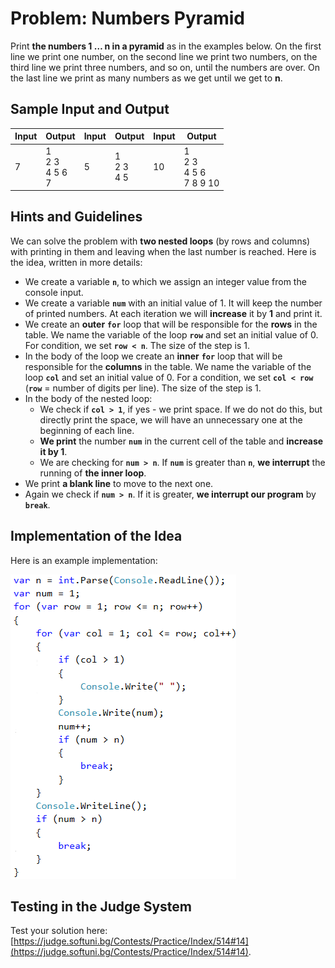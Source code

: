 # Problem: Numbers Pyramid

Print **the numbers 1 … n in a pyramid** as in the examples below. On the first line we print one number, on the second line we print two numbers, on the third line we print three numbers, and so on, until the numbers are over. On the last line we print as many numbers as we get until we get to **n**.

## Sample Input and Output

| Input | Output                 | Input | Output          | Input      | Output                         |
|-----|----------------------|-----|---------------|----------|------------------------------|
|7    |1<br>2 3<br>4 5 6<br>7|5    |1<br>2 3<br>4 5|10        |1<br>2 3<br>4 5 6<br>7 8 9 10 |

## Hints and Guidelines

We can solve the problem with **two nested loops** (by rows and columns) with printing in them and leaving when the last number is reached. Here is the idea, written in more details:

   * We create a variable **`n`**, to which we assign an integer value from the console input.
   * We create a variable **`num`** with an initial value of 1. It will keep the number of printed numbers. At each iteration we will **increase** it by **1** and print it.
   * We create an **outer** **`for`** loop that will be responsible for the **rows** in the table. We name the variable of the loop **`row`** and set an initial value of 0. For condition, we set **`row < n`**. The size of the step is 1.
   * In the body of the loop we create an **inner** **`for`** loop that will be responsible for the **columns** in the table. We name the variable of the loop **`col`** and set an initial value of 0. For a condition, we set **`col < row`** (**`row`** = number of digits per line). The size of the step is 1.
   * In the body of the nested loop:
      * We check if **`col > 1`**, if yes - we print space. If we do not do this, but directly print the space, we will have an unnecessary one at the beginning of each line.
      * **We print** the number **`num`** in the current cell of the table and **increase it by 1**.
      * We are checking for **`num > n`**. If **`num`** is greater than **`n`**, **we interrupt** the running of **the inner loop**.
   * We print **a blank line** to move to the next one.
   * Again we check if **`num > n`**. If it is greater, **we interrupt our program** by **`break`**.

## Implementation of the Idea

Here is an example implementation:

![](/assets/chapter-7-images/13.Pyramid-01.png)

## Testing in the Judge System

Test your solution here: [https://judge.softuni.bg/Contests/Practice/Index/514#14](https://judge.softuni.bg/Contests/Practice/Index/514#14).

